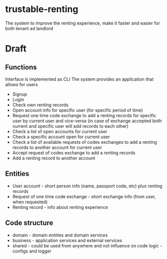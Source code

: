 # trustable-renting
The system to improve the renting experience, make it faster and easier for both tenant ad landlord

# Draft

## Functions
Interface is implemented as CLI
The system provides an application that allows for users
* Signup
* Login
* Check own renting records
* Open account info for specific user (for specific period of time)
* Request one time code exchange to add a renting records for specific user by current user and vice-versa 
  (in case of exchange accepted both current and specific user will add records to each other)
* Check a list of open accounts for current user
* Check a specific account open for current user
* Check a list of available requests of codes exchanges to add a renting records to another account for current user
* Accept request of codes exchange to add a renting records  
* Add a renting record to another account

## Entities
* User account - short person info (name, passport code, etc) plus renting records
* Request of one time code exchange - short exchange info (from user, when requested)
* Renting record - info about renting experience

## Code structure
* domain - domain entities and domain services
* business - application services and external services
* shared - could be used from anywhere and not influence on code logic - configs and logger
